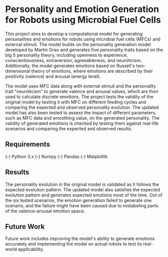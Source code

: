 # Personality and Emotion Generation for Robots using Microbial Fuel Cells
This project aims to develop a computational model for generating personalities and emotions for robots using microbial fuel cells (MFCs) and external stimuli. The model builds on the personality generation model developed by Martin Grao and generates five personality traits based on the big 5 personality theory, including openness to experience, conscientiousness, extraversion, agreeableness, and neuroticism. Additionally, the model generates emotions based on Russell's two-dimensional theory of emotions, where emotions are described by their positivity (valence) and arousal (energy level).

The model uses MFC data along with external stimuli and the personality trait "neuroticism" to generate valence and arousal values, which are then used to calculate discrete emotions. The project tests the validity of the original model by testing it with MFC on different feeding cycles and comparing the expected and observed personality evolution. The updated model has also been tested to assess the impact of different parameters, such as MFC data and smoothing value, on the generated personality. The validity of generated emotions is checked by testing them against real-life scenarios and comparing the expected and observed results.

## Requirements
(-) Python 3.x
(-) Numpy
(-) Pandas
(-) Matplotlib

## Results
The personality evolution in the original model is validated as it follows the expected evolution pattern. The updated model also satisfies the expected evolution pattern and generates expected emotions most of the time. Out of the six tested scenarios, the emotion generation failed to generate one scenario, and the failure might have been caused due to mislabeling parts of the valence-arousal emotion space.

## Future Work
Future work includes improving the model's ability to generate emotions accurately and implementing the model on actual robots to test its real-world applicability.
